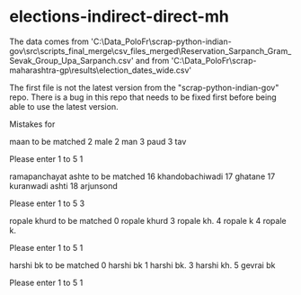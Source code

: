 # elections-indirect-direct-mh

The data comes from 'C:\Data_PoloFr\scrap-python-indian-gov\src\scripts_final_merge\csv_files_merged\Reservation_Sarpanch_Gram_Sevak_Group_Upa_Sarpanch.csv'
and from 'C:\Data_PoloFr\scrap-maharashtra-gp\results\election_dates_wide.csv'

The first file is not the latest version from the "scrap-python-indian-gov" repo.
There is a bug in this repo that needs to be fixed first before being able to use the latest version.

Mistakes for

maan to be matched
 2 male
 2 man
 3 paud
 3 tav

Please enter 1 to 5
1

ramapanchayat ashte to be matched
16 khandobachiwadi
17 ghatane
17 kuranwadi ashti
18 arjunsond

Please enter 1 to 5
3

ropale khurd to be matched
 0 ropale khurd
 3 ropale kh.
 4 ropale k
 4 ropale k.

Please enter 1 to 5
1

harshi bk to be matched
 0 harshi bk
 1 harshi bk.
 3 harshi kh.
 5 gevrai bk

Please enter 1 to 5
1